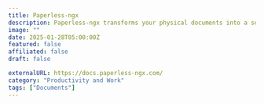 ```yaml
---
title: Paperless-ngx
description: Paperless-ngx transforms your physical documents into a searchable online archive that you can keep, well, less paper.
image: ""
date: 2025-01-28T05:00:00Z
featured: false
affiliated: false
draft: false

externalURL: https://docs.paperless-ngx.com/
category: "Productivity and Work"
tags: ["Documents"]
---
```

